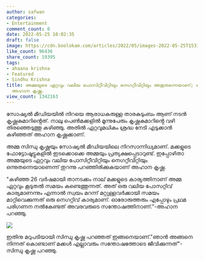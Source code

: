 ```yaml
---
author: safwan
categories:
- Entertainment
comment_count: 0
date: 2022-05-25 10:02:35
draft: false
image: https://cdn.boolokam.com/articles/2022/05/images-2022-05-25T153118.763.jpeg
like_count: 96436
share_count: 19395
tags:
- ahaana krishna
- Featured
- Sindhu Krishna
title: അമ്മയുടെ ഏറ്റവും വലിയ പോസിറ്റീവിറ്റിയും നെഗറ്റീവിറ്റിയും അതുതന്നെയാണ്; വെളിപ്പെടുത്തി
  അഹാന കൃഷ്ണ.
view_count: 1342163
---
```


സോഷ്യൽ മീഡിയയിൽ നിറയെ ആരാധകരുള്ള താരകുടുംബം ആണ് നടൻ കൃഷ്ണകുമാറിൻ്റെത്. നാലു പെൺമക്കളിൽ മൂന്നുപേരും കൃഷ്ണകുമാറിൻ്റെ വഴി തിരഞ്ഞെടുത്തു കഴിഞ്ഞു. അതിൽ ഏറ്റവുമധികം ശ്രദ്ധ നേടി എടുക്കാൻ കഴിഞ്ഞത് അഹാന കൃഷ്ണക്കാണ്.

അമ്മ സിന്ധു കൃഷ്ണയും സോഷ്യൽ മീഡിയയിലെ നിറസാന്നിധ്യമാണ്. മക്കളുടെ ഫോട്ടോഷൂട്ടുകളിൽ ഇടക്കൊക്കെ അമ്മയും പ്രത്യക്ഷപ്പെടാറുണ്ട്. ഇപ്പോഴിതാ അമ്മയുടെ ഏറ്റവും വലിയ പോസിറ്റീവിറ്റിയും നെഗറ്റീവിറ്റിയും ഒന്നുതന്നെയാണെന്ന് തുറന്നു പറഞ്ഞിരിക്കുകയാണ് അഹാന കൃഷ്ണ.

  
"കഴിഞ്ഞ 26 വർഷമായി താനടക്കം നാല് മക്കളുടെ കാര്യത്തിനാണ് അമ്മ ഏറ്റവും കൂടുതൽ സമയം കണ്ടെത്തുന്നത്. അത് ഒരു വലിയ പോസറ്റിവ് കാര്യമാണന്നും എന്നാൽ സ്വയം മറന്ന് മറ്റുള്ളവർക്കായി സമയം മാറ്റിവെക്കുന്നത് ഒരു നെഗറ്റിവ് കാര്യമാണ്. ഓരോരുത്തരും എപ്പോഴും പ്രഥമ പരിഗണന നൽകേണ്ടത് അവരവരുടെ സന്തോഷത്തിനാണ്."-അഹാന പറഞ്ഞു.

![](https://cdn.boolokam.com/articles/2022/05/images-2022-05-25T153118.763.jpeg)

ഇതിനു മറുപടിയായി സിന്ധു കൃഷ്ണ പറഞ്ഞത് ഇങ്ങനെയാണ്."ഞാൻ അങ്ങനെ നിന്നത് കൊണ്ടാണ് മക്കൾ എല്ലാവരും സന്തോഷത്തോടെ ജീവിക്കുന്നത്"-സിന്ധു കൃഷ്ണ പറഞ്ഞു.